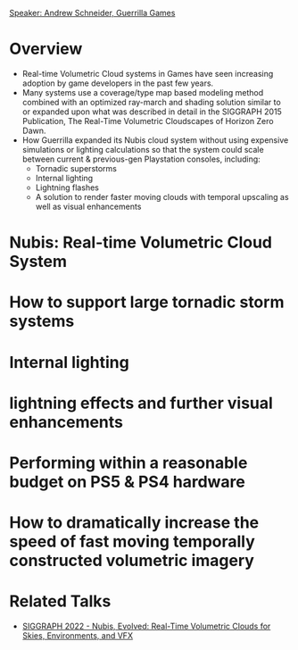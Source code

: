 [Speaker: Andrew Schneider, Guerrilla Games](https://twitter.com/vonschneidz)

# Overview
- Real-time Volumetric Cloud systems in Games have seen increasing adoption by game developers in the past few years. 
- Many systems use a coverage/type map based modeling method combined with an optimized ray-march and shading solution similar to or expanded upon what was described in detail in the SIGGRAPH 2015 Publication, The Real-Time Volumetric Cloudscapes of Horizon Zero Dawn. 
- How Guerrilla expanded its Nubis cloud system without using expensive simulations or lighting calculations so that the system could scale between current & previous-gen Playstation consoles, including:
  - Tornadic superstorms
  - Internal lighting 
  - Lightning flashes
  - A solution to render faster moving clouds with temporal upscaling as well as visual enhancements

# Nubis: Real-time Volumetric Cloud System

# How to support large tornadic storm systems

# Internal lighting

# lightning effects and further visual enhancements 

# Performing within a reasonable budget on PS5 & PS4 hardware

# How to dramatically increase the speed of fast moving temporally constructed volumetric imagery

# Related Talks
- [SIGGRAPH 2022 - Nubis, Evolved: Real-Time Volumetric Clouds for Skies, Environments, and VFX](https://t.co/a3YHUMPlsw)
